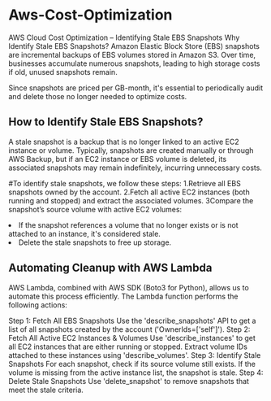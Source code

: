 <h1>Aws-Cost-Optimization</h1>

AWS Cloud Cost Optimization – Identifying Stale EBS Snapshots
Why Identify Stale EBS Snapshots?
Amazon Elastic Block Store (EBS) snapshots are incremental backups of EBS volumes stored in Amazon S3. Over time, businesses accumulate numerous snapshots, leading to high storage costs if old, unused snapshots remain.

Since snapshots are priced per GB-month, it's essential to periodically audit and delete those no longer needed to optimize costs.

<h2> How to Identify Stale EBS Snapshots?</h2>
A stale snapshot is a backup that is no longer linked to an active EC2 instance or volume. Typically, snapshots are created manually or through AWS Backup, but if an EC2 instance or EBS volume is deleted, its associated snapshots may remain indefinitely, incurring unnecessary costs.

#To identify stale snapshots, we follow these steps:
1.Retrieve all EBS snapshots owned by the account.
2.Fetch all active EC2 instances (both running and stopped) and extract the associated volumes.
3Compare the snapshot’s source volume with active EC2 volumes:
<li>If the snapshot references a volume that no longer exists or is not attached to an instance, it's considered stale.</li>
<li>Delete the stale snapshots to free up storage.</li>


<h2> Automating Cleanup with AWS Lambda </h2>
AWS Lambda, combined with AWS SDK (Boto3 for Python), allows us to automate this process efficiently. The Lambda function performs the following actions:

Step 1: Fetch All EBS Snapshots
Use the 'describe_snapshots' API to get a list of all snapshots created by the account ('OwnerIds=['self']').
Step 2: Fetch All Active EC2 Instances & Volumes
Use 'describe_instances' to get all EC2 instances that are either running or stopped.
Extract volume IDs attached to these instances using 'describe_volumes'.
Step 3: Identify Stale Snapshots
For each snapshot, check if its source volume still exists.
If the volume is missing from the active instance list, the snapshot is stale.
Step 4: Delete Stale Snapshots
Use 'delete_snapshot' to remove snapshots that meet the stale criteria.
